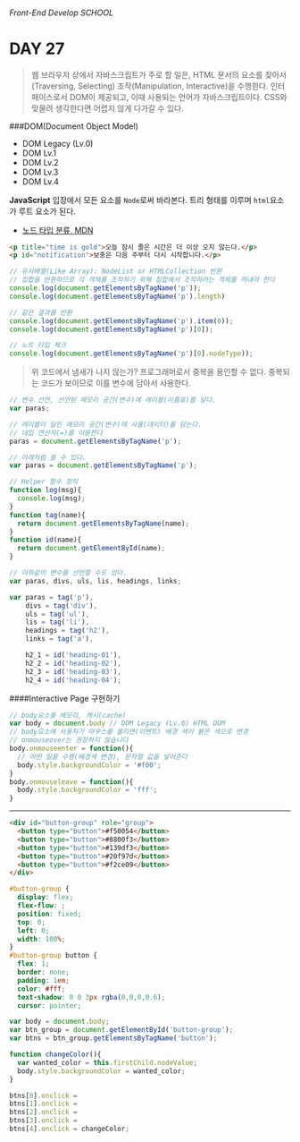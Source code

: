 ###### Front-End Develop SCHOOL

# DAY 27

> 웹 브라우저 상에서 자바스크립트가 주로 할 일은, HTML 문서의 요소를 찾아서(Traversing, Selecting)
> 조작(Manipulation, Interactive)을 수행한다. 인터페이스로서 DOM이 제공되고, 이때 사용되는 언어가 자바스크립트이다.
> CSS와 맞물려 생각한다면 어렵지 않게 다가갈 수 있다.

###DOM(Document Object Model)

 - DOM Legacy (Lv.0)
 - DOM Lv.1
 - DOM Lv.2
 - DOM Lv.3
 - DOM Lv.4

**JavaScript** 입장에서 모든 요소를 `Node`로써 바라본다. 트리 형태를 이루며 `html`요소가 루트 요소가 된다.

 - [노드 타입 분류, MDN](https://developer.mozilla.org/ko/docs/Web/API/Node/nodeType)

```html
<p title="time is gold">오늘 잠시 졸은 시간은 더 이상 오지 않는다.</p>
<p id="notification">보충은 다음 주부터 다시 시작합니다.</p>
```
```javascript
// 유사배열(Like Array): NodeList or HTMLCollection 반환
// 집합을 반환하므로 각 객체를 조작하기 위해 집합에서 조작하려는 객체를 꺼내야 한다
console.log(document.getElementsByTagName('p'));
console.log(document.getElementsByTagName('p').length)

// 같은 결과를 반환
console.log(document.getElementsByTagName('p').item(0));
console.log(document.getElementsByTagName('p')[0]);

// 노트 타입 체크
console.log(document.getElementsByTagName('p')[0].nodeType));
```

> 위 코드에서 냄새가 나지 않는가? 프로그래머로서 중복을 용인할 수 없다.
> 중복되는 코드가 보이므로 이를 변수에 담아서 사용한다.

```javascript
// 변수 선언, 선언된 메모리 공간(변수)에 레이블(이름표)를 달다.
var paras;

// 레이블이 달린 메모리 공간(변수)에 사물(데이터)를 담는다.
// 대입 연산자(=)를 이용한다
paras = document.getElementsByTagName('p');

// 아래처럼 쓸 수 있다.
var paras = document.getElementsByTagName('p');

// Helper 함수 정의
function log(msg){
  console.log(msg);
}
function tag(name){
  return document.getElementsByTagName(name);
}
function id(name){
  return document.getElementById(name);
}
```

```javascript
// 이와같이 변수를 선언할 수도 있다.
var paras, divs, uls, lis, headings, links;

var paras = tag('p'),
    divs = tag('div'),
    uls = tag('ul'),
    lis = tag('li'),
    headings = tag('h2'),
    links = tag('a'),

    h2_1 = id('heading-01'),
    h2_2 = id('heading-02'),
    h2_3 = id('heading-03'),
    h2_4 = id('heading-04');
```

####Interactive Page 구현하기

```javascript
// body요소를 메모리, 캐시(cache)
var body = document.body // DOM Legacy (Lv.0) HTML DOM
// body요소에 사용자가 마우스를 올리면(이벤트) 배경 색이 붉은 색으로 변경
// onmouseover는 권장하지 않습니다
body.onmouseenter = function(){
  // 어떤 일을 수행(배경색 변경), 문자열 값을 넣어준다
  body.style.backgroundColor = '#f00';
}
body.onmouseleave = function(){
  body.style.backgroundColor = 'fff';
}
```
---
```html
<div id="button-group" role="group">
  <button type="button">#f50054</button>
  <button type="button">#8800f3</button>
  <button type="button">#139df3</button>
  <button type="button">#20f97d</button>
  <button type="button">#f2ce09</button>
</div>
```
```css
#button-group {
  display: flex;
  flex-flow: ;
  position: fixed;
  top: 0;
  left: 0;
  width: 100%;
}
#button-group button {
  flex: 1;
  border: none;
  padding: 1em;
  color: #fff;
  text-shadow: 0 0 3px rgba(0,0,0,0.6);
  cursor: pointer;
```
```javascript
var body = document.body;
var btn_group = document.getElementById('button-group');
var btns = btn_group.getElementsByTagName('button');

function changeColor(){
  var wanted_color = this.firstChild.nodeValue;
  body.style.backgroundColor = wanted_color;
}

btns[0].onclick =
btns[1].onclick =
btns[2].onclick =
btns[3].onclick =
btns[4].onclick = changeColor;
```

